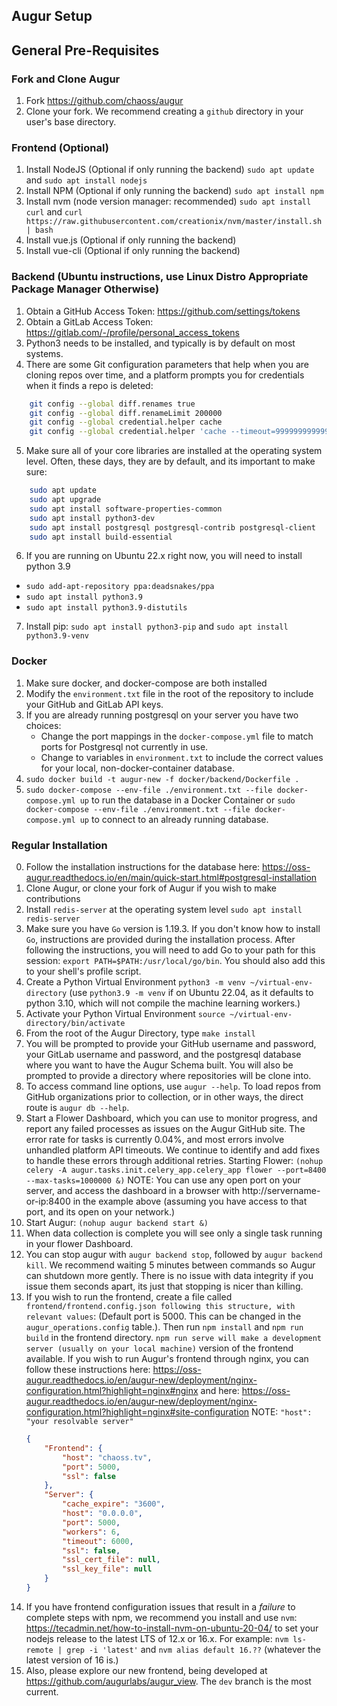 ## Augur Setup

## General Pre-Requisites
### Fork and Clone Augur
1. Fork https://github.com/chaoss/augur 
2. Clone your fork. We recommend creating a `github` directory in your user's base directory. 

### Frontend (Optional)
1. Install NodeJS (Optional if only running the backend) `sudo apt update` and `sudo apt install nodejs`
2. Install NPM (Optional if only running the backend) `sudo apt install npm` 
3. Install nvm (node version manager: recommended) `sudo apt install curl` and `curl https://raw.githubusercontent.com/creationix/nvm/master/install.sh | bash`
3. Install vue.js (Optional if only running the backend) 
4. Install vue-cli (Optional if only running the backend)

### Backend (Ubuntu instructions, use Linux Distro Appropriate Package Manager Otherwise)
1. Obtain a GitHub Access Token: https://github.com/settings/tokens
2. Obtain a GitLab Access Token: https://gitlab.com/-/profile/personal_access_tokens
3. Python3 needs to be installed, and typically is by default on most systems. 
4. There are some Git configuration parameters that help when you are cloning repos over time, and a platform prompts you for credentials when it finds a repo is deleted:
```bash 
    git config --global diff.renames true
    git config --global diff.renameLimit 200000
    git config --global credential.helper cache
    git config --global credential.helper 'cache --timeout=9999999999999'
```
5. Make sure all of your core libraries are installed at the operating system level. Often, these days, they are by default, and its important to make sure: 
```bash
    sudo apt update
    sudo apt upgrade
    sudo apt install software-properties-common
    sudo apt install python3-dev
    sudo apt install postgresql postgresql-contrib postgresql-client
    sudo apt install build-essential
```
6. If you are running on Ubuntu 22.x right now, you will need to install python 3.9
  - `sudo add-apt-repository ppa:deadsnakes/ppa`
  - `sudo apt install python3.9`
  - `sudo apt install python3.9-distutils`
7. Install pip: `sudo apt install python3-pip` and `sudo apt install python3.9-venv`

### Docker
1. Make sure docker, and docker-compose are both installed
2. Modify the `environment.txt` file in the root of the repository to include your GitHub and GitLab API keys.
3. If you are already running postgresql on your server you have two choices: 
   - Change the port mappings in the `docker-compose.yml` file to match ports for Postgresql not currently in use.
   - Change to variables in `environment.txt` to include the correct values for your local, non-docker-container database.
4. `sudo docker build -t augur-new -f docker/backend/Dockerfile .`
5. `sudo docker-compose --env-file ./environment.txt --file docker-compose.yml up` to run the database in a Docker Container or 
   `sudo docker-compose --env-file ./environment.txt --file docker-compose.yml up` to connect to an already running database. 

### Regular Installation
0. Follow the installation instructions for the database here: https://oss-augur.readthedocs.io/en/main/quick-start.html#postgresql-installation
1. Clone Augur, or clone your fork of Augur if you wish to make contributions
2. Install `redis-server` at the operating system level `sudo apt install redis-server`
3. Make sure you have `Go` version is 1.19.3. If you don't know how to install `Go`, instructions are provided during the installation process. After following the instructions, you will need to add Go to your path for this session: `export PATH=$PATH:/usr/local/go/bin`. You should also add this to your shell's profile script.
4. Create a Python Virtual Environment `python3 -m venv ~/virtual-env-directory` (use `python3.9 -m venv` if on Ubuntu 22.04, as it defaults to python 3.10, which will not compile the machine learning workers.)
5. Activate your Python Virtual Environment `source ~/virtual-env-directory/bin/activate`
6. From the root of the Augur Directory, type `make install`
7. You will be prompted to provide your GitHub username and password, your GitLab username and password, and the postgresql database where you want to have the Augur Schema built. You will also be prompted to provide a directory where repositories will be clone into. 
8. To access command line options, use `augur --help`. To load repos from GitHub organizations prior to collection, or in other ways, the direct route is `augur db --help`. 
9. Start a Flower Dashboard, which you can use to monitor progress, and report any failed processes as issues on the Augur GitHub site. The error rate for tasks is currently 0.04%, and most errors involve unhandled platform API timeouts. We continue to identify and add fixes to handle these errors through additional retries. Starting Flower: `(nohup celery -A augur.tasks.init.celery_app.celery_app flower --port=8400 --max-tasks=1000000 &)` NOTE: You can use any open port on your server, and access the dashboard in a browser with http://servername-or-ip:8400 in the example above (assuming you have access to that port, and its open on your network.)
10. Start Augur: `(nohup augur backend start &)`
11. When data collection is complete you will see only a single task running in your flower Dashboard.
12. You can stop augur with `augur backend stop`, followed by `augur backend kill`. We recommend waiting 5 minutes between commands so Augur can shutdown more gently. There is no issue with data integrity if you issue them seconds apart, its just that stopping is nicer than killing. 
13. If you wish to run the frontend, create a file called `frontend/frontend.config.json following this structure, with relevant values`: (Default port is 5000. This can be changed in the `augur_operations.config` table.). Then run `npm install` and `npm run build` in the frontend directory. `npm run serve will make a development server (usually on your local machine)` version of the frontend available. If you wish to run Augur's frontend through nginx, you can follow these instructions here: https://oss-augur.readthedocs.io/en/augur-new/deployment/nginx-configuration.html?highlight=nginx#nginx and here: https://oss-augur.readthedocs.io/en/augur-new/deployment/nginx-configuration.html?highlight=nginx#site-configuration 
NOTE: `"host": "your resolvable server"`
    ```json
    {
        "Frontend": {
            "host": "chaoss.tv",
            "port": 5000,
            "ssl": false
        },
        "Server": {
            "cache_expire": "3600",
            "host": "0.0.0.0",
            "port": 5000,
            "workers": 6,
            "timeout": 6000,
            "ssl": false,
            "ssl_cert_file": null,
            "ssl_key_file": null
        }
    }
    ```
14. If you have frontend configuration issues that result in a *failure* to complete steps with npm, we recommend you install and use `nvm`: https://tecadmin.net/how-to-install-nvm-on-ubuntu-20-04/ to set your nodejs release to the latest LTS of 12.x or 16.x. For example: `nvm ls-remote | grep -i 'latest'` and `nvm alias default 16.??` (whatever the latest version of 16 is.)
15. Also, please explore our new frontend, being developed at https://github.com/augurlabs/augur_view. The `dev` branch is the most current. 
